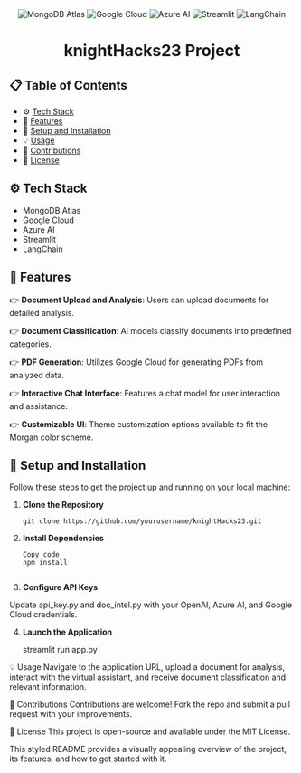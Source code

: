 <div align='center'>
    <img src="https://img.shields.io/badge/-MongoDB_Atlas-black?style=for-the-badge&logoColor=white&logo=mongodb&color=47A248" alt="MongoDB Atlas" />
    <img src="https://img.shields.io/badge/-Google_Cloud-black?style=for-the-badge&logoColor=white&logo=googlecloud&color=4285F4" alt="Google Cloud" />
    <img src="https://img.shields.io/badge/-Azure_AI-black?style=for-the-badge&logoColor=white&logo=microsoftazure&color=0078D4" alt="Azure AI" />
    <img src="https://img.shields.io/badge/-Streamlit-black?style=for-the-badge&logoColor=white&logo=streamlit&color=FF4B4B" alt="Streamlit" />
    <img src="https://img.shields.io/badge/-LangChain-black?style=for-the-badge&logoColor=white&logo=langchain&color=000000" alt="LangChain" />
</div>

<h1 align="center">knightHacks23 Project</h1>

## 📋 Table of Contents

- ⚙️ [Tech Stack](#tech-stack)
- 🔋 [Features](#features)
- 🤸 [Setup and Installation](#setup-and-installation)
- 💡 [Usage](#usage)
- 👥 [Contributions](#contributions)
- 📄 [License](#license)

## <a name="tech-stack">⚙️ Tech Stack</a>

- MongoDB Atlas
- Google Cloud
- Azure AI
- Streamlit
- LangChain

## <a name="features">🔋 Features</a>

👉 **Document Upload and Analysis**: Users can upload documents for detailed analysis.

👉 **Document Classification**: AI models classify documents into predefined categories.

👉 **PDF Generation**: Utilizes Google Cloud for generating PDFs from analyzed data.

👉 **Interactive Chat Interface**: Features a chat model for user interaction and assistance.

👉 **Customizable UI**: Theme customization options available to fit the Morgan color scheme.

## <a name="setup-and-installation">🤸 Setup and Installation</a>

Follow these steps to get the project up and running on your local machine:

1. **Clone the Repository**
   
   ```
   git clone https://github.com/yourusername/knightHacks23.git
2. **Install Dependencies**

    ```
    Copy code
    npm install


3. **Configure API Keys**

Update api_key.py and doc_intel.py with your OpenAI, Azure AI, and Google Cloud credentials.

4. **Launch the Application**

    
    streamlit run app.py

<a name="usage">💡 Usage</a>
Navigate to the application URL, upload a document for analysis, interact with the virtual assistant, and receive document classification and relevant information.

<a name="contributions">👥 Contributions</a>
Contributions are welcome! Fork the repo and submit a pull request with your improvements.

<a name="license">📄 License</a>
This project is open-source and available under the MIT License.


This styled README provides a visually appealing overview of the project, its features, and how to get started with it.

